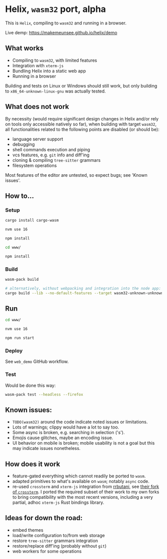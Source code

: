 # Helix, `wasm32` port, alpha

This is `Helix`, compiling to `wasm32` and running in a browser.

Live demp: https://makemeunsee.github.io/helix/demo

## What works

* Compiling to `wasm32`, with limited features
* Integration with `xterm-js`
* Bundling Helix into a static web app
* Running in a browser

Building and tests on Linux or Windows should still work, but only building to
`x86_64-unknown-linux-gnu` was actually tested.

## What does not work

By necessity (would require significant design changes in Helix and/or rely on
tools only accessible natively so far), when building with target `wasm32`, all
functionalities related to the following points are disabled (or should be):

* language server support
* debugging
* shell commands execution and piping
* vcs features, e.g. `git` info and diff'ing
* cloning & compiling `tree-sitter` grammars
* filesystem operations

Most features of the editor are untested, so expect bugs; see 'Known issues'.

## How to...

### Setup

```sh
cargo install cargo-wasm

nvm use 16

npm install

cd www/

npm install
```

### Build

```sh
wasm-pack build

# alternatively, without webpacking and integration into the node app:
cargo build --lib --no-default-features --target wasm32-unknown-unknown
```

## Run

```sh
cd www/

nvm use 16

npm run start
```

### Deploy

See `web_demo` GitHub workflow.

### Test

Would be done this way:

```sh
wasm-pack test --headless --firefox
```

## Known issues:

* `TODO(wasm32)` around the code indicate noted issues or limitations.
* Lots of warnings; clippy would have a lot to say too.
* Some async is broken, e.g. searching in selection ('s').
* Emojis cause glitches, maybe an encoding issue.
* UI behavior on mobile is broken; mobile usability is not a goal but this may
  indicate issues nonetheless.

## How does it work

* feature-gated everything which cannot readily be ported to `wasm`.
* adapted primitives to what's available on `wasm`; notably `async` code.
* re-used `crossterm` and `xterm-js` integration from [rrbutani](https://github.com/rrbutani),
  see [their fork of `crossterm`](https://github.com/rrbutani/crossterm/tree/xtermjs).
  I ported the required subset of their work to my own forks to bring
  compatibility with the most recent versions, including a very partial, adhoc
  `xterm-js` Rust bindings library.

## Ideas for down the road:

* embed themes
* load/write configuration to/from web storage
* restore `tree-sitter` grammars integration
* restore/replace diff'ing (probably without `git`)
* web workers for some operations

